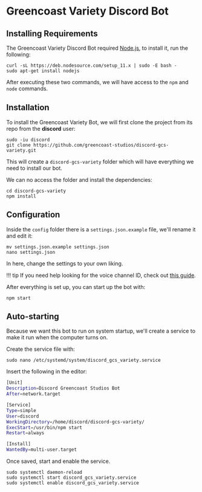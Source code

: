 # Greencoast Variety Discord Bot

## Installing Requirements

The Greencoast Variety Discord Bot required [Node.js](https://nodejs.org), to install it, run the following:

``` text
curl -sL https://deb.nodesource.com/setup_11.x | sudo -E bash -
sudo apt-get install nodejs
```

After executing these two commands, we will have access to the `npm` and `node` commands.

## Installation

To install the Greencoast Variety Bot, we will first clone the project from its repo from the **discord** user:

``` text
sudo -iu discord
git clone https://github.com/greencoast-studios/discord-gcs-variety.git
```

This will create a `discord-gcs-variety` folder which will have everything we need to install our bot.

We can no access the folder and install the dependencies:

``` text
cd discord-gcs-variety
npm install
```

## Configuration

Inside the `config` folder there is a `settings.json.example` file, we'll rename it and edit it:

``` text
mv settings.json.example settings.json
nano settings.json
```

In here, change the settings to your own liking.

!!! tip
    If you need help looking for the voice channel ID, check out [this guide](https://github.com/moonstar-x/discord-downtime-notifier/wiki/Getting-User,-Channel-and-Server-IDs).

After everything is set up, you can start up the bot with:

``` text
npm start
```

## Auto-starting

Because we want this bot to run on system startup, we'll create a service to make it run when the computer turns on.

Create the service file with:

``` text
sudo nano /etc/systemd/system/discord_gcs_variety.service
```

Insert the following in the editor:

``` bash
[Unit]
Description=Discord Greencoast Studios Bot
After=network.target

[Service]
Type=simple
User=discord
WorkingDirectory=/home/discord/discord-gcs-variety/
ExecStart=/usr/bin/npm start
Restart=always

[Install]
WantedBy=multi-user.target
```

Once saved, start and enable the service.

``` text
sudo systemctl daemon-reload
sudo systemctl start discord_gcs_variety.service
sudo systemctl enable discord_gcs_variety.service
```

